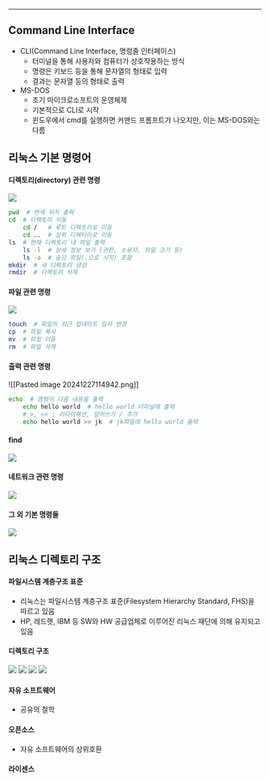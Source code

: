 
---
## Command Line Interface
- CLI(Command Line Interface, 명령줄 인터페이스) 
	- 터미널을 통해 사용자와 컴퓨터가 상호작용하는 방식 
	- 명령은 키보드 등을 통해 문자열의 형태로 입력 
	- 결과는 문자열 등의 형태로 출력
- MS-DOS 
	- 초기 마이크로소프트의 운영체제 
	- 기본적으로 CLI로 시작 
	- 윈도우에서 cmd를 실행하면 커맨드 프롬프트가 나오지만, 이는 MS-DOS와는 다름
## 리눅스 기본 명령어
#### 디렉토리(directory) 관련 명령
![](../../../../image/Pasted%20image%2020241227114848.png)
```bash
pwd  # 현재 위치 출력
cd  # 디렉토리 이동
	cd /   # 루트 디렉토리로 이동
	cd ..  # 상위 디렉터리로 이동
ls  # 현재 디렉토리 내 파일 출력
	ls -l  # 상세 정보 보기 (권한, 소유자, 파일 크기 등) 
	ls -a  # 숨김 파일(.으로 시작) 포함
mkdir  # 새 디렉토리 생성
rmdir  # 디렉토리 삭제
```

#### 파일 관련 명령
![](../../../../image/Pasted%20image%2020241227114920.png)
```bash
touch  # 파일의 최근 업데이트 일자 변경
cp  # 파일 복사
mv  # 파일 이동
rm  # 파일 삭제
```

#### 출력 관련 명령
![[Pasted image 20241227114942.png]]
```bash
echo  # 명령어 다음 내용을 출력
	echo hello world  # hello world 터미널에 출력
	# >, >> : 리다이렉션, 덮어쓰기 / 추가
	echo hello world >> jk  # jk파일에 hello world 출력
```
#### find
![](../../../../image/Pasted%20image%2020250103131354.png)
#### 네트워크 관련 명령
![](../../../../image/Pasted%20image%2020250103131418.png)
#### 그 외 기본 명령들
![](../../../../image/Pasted%20image%2020250103131441.png)
## 리눅스 디렉토리 구조
#### 파일시스템 계층구조 표준
- 리눅스는 파일시스템 계층구조 표준(Filesystem Hierarchy Standard, FHS)을 따르고 있음 
- HP, 레드햇, IBM 등 SW와 HW 공급업체로 이루어진 리눅스 재단에 의해 유지되고 있음
#### 디렉토리 구조
![](../../../../image/Pasted%20image%2020241227114705.png)
![](../../../../image/Pasted%20image%2020241227114728.png)
![](../../../../image/Pasted%20image%2020250103131514.png)
![](../../../../image/Pasted%20image%2020250103131530.png)

#### 자유 소프트웨어
- 공유의 철학
#### 오픈소스
- 자유 소프트웨어의 상위호환
#### 라이센스